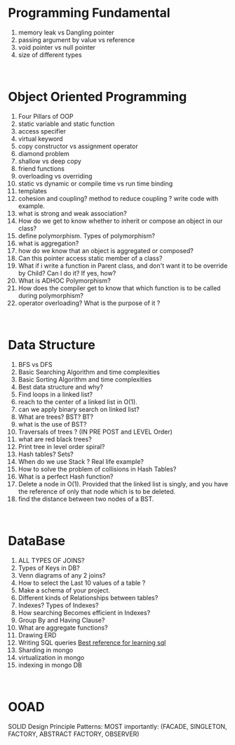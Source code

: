 # Programming Fundamental

1. memory leak vs Dangling pointer
2. passing argument by value vs reference
3. void pointer vs null pointer
4. size of different types

<br>

# Object Oriented Programming

1. Four Pillars of OOP
2. static variable and static function
3. access specifier
4. virtual keyword
5. copy constructor vs assignment operator
6. diamond problem
7. shallow vs deep copy
8. friend functions
9. overloading vs overriding
10. static vs dynamic or compile time vs run time binding
11. templates
12. cohesion and coupling? method to reduce coupling ? write code with example.
13. what is strong and weak association? 
14. How do we get to know whether to inherit or compose an object in our class?
15. define polymorphism. Types of polymorphism?
16. what is aggregation?
17. how do we know that an object is aggregated or composed?
18. Can this pointer access static member of a class?
19. What if i write a function in Parent class, and don't want it to be override by Child? Can I do it? If yes, how? 
20. What is ADHOC Polymorphism?
21. How does the compiler get to know that which function is to be called during polymorphism?
22. operator overloading? What is the purpose of it ?


<br>

# Data Structure

1. BFS vs DFS
2. Basic Searching Algorithm and time complexities
3. Basic Sorting Algorithm and time complexities
4. Best data structure and why?
5. Find loops in a linked list?
6. reach to the center of a linked list in O(1).
7. can we apply binary search on linked list? 
8. What are trees? BST? BT? 
9. what is the use of BST?
10. Traversals of trees ? (IN PRE POST and LEVEL Order)
11. what are red black trees?
12. Print tree in level order spiral?
13. Hash tables? Sets?
14. When do we use Stack ? Real life example?
15. How to solve the problem of collisions in Hash Tables?
16. What is a perfect Hash function?
17. Delete a node in O(1). Provided that the linked list is singly, and you have the reference of only that node which is to be deleted.
18. find the distance between two nodes of a BST.


<br>

# DataBase

1. ALL TYPES OF JOINS?
2. Types of Keys in DB?
3. Venn diagrams of any 2 joins?
4. How to select the Last 10 values of a table ?
5. Make a schema of your project.
6. Different kinds of Relationships between tables?
7. Indexes? Types of Indexes? 
8. How searching Becomes efficient in Indexes?
9. Group By and Having Clause?
10. What are aggregate functions?
11. Drawing ERD
12. Writing SQL queries 
[Best reference for learning sql](https://www.w3schools.com/sql/default.asp)
13. Sharding in mongo
14. virtualization in mongo
15. indexing in mongo DB

<br>

# OOAD
SOLID Design Principle
Patterns: MOST importantly: (FACADE, SINGLETON, FACTORY, ABSTRACT FACTORY, OBSERVER)

